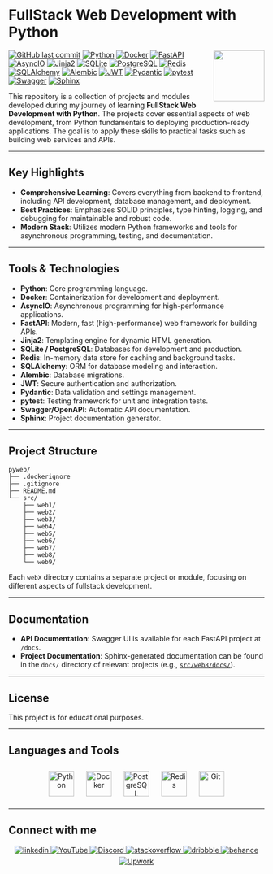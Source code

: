 # FullStack Web Development with Python

<img align="right" src="https://media.giphy.com/media/du3J3cXyzhj75IOgvA/giphy.gif" width="100"/>

[![GitHub last commit](https://img.shields.io/github/last-commit/Alexandrbig1/py-web)](https://github.com/Alexandrbig1/py-web/commits/main)
[![Python](https://img.shields.io/badge/Python-3.11-blue.svg)](https://www.python.org/)
[![Docker](https://img.shields.io/badge/Docker-2496ED?logo=docker&logoColor=white)](https://www.docker.com/)
[![FastAPI](https://img.shields.io/badge/FastAPI-005571?logo=fastapi)](https://fastapi.tiangolo.com/)
[![AsyncIO](https://img.shields.io/badge/AsyncIO-3776AB?logo=python&logoColor=white)](https://docs.python.org/3/library/asyncio.html)
[![Jinja2](https://img.shields.io/badge/Jinja2-B41717?logo=jinja&logoColor=white)](https://jinja.palletsprojects.com/)
[![SQLite](https://img.shields.io/badge/SQLite-003B57?logo=sqlite&logoColor=white)](https://www.sqlite.org/)
[![PostgreSQL](https://img.shields.io/badge/PostgreSQL-4169E1?logo=postgresql&logoColor=white)](https://www.postgresql.org/)
[![Redis](https://img.shields.io/badge/Redis-DC382D?logo=redis&logoColor=white)](https://redis.io/)
[![SQLAlchemy](https://img.shields.io/badge/SQLAlchemy-8B0000?logo=sqlalchemy&logoColor=white)](https://www.sqlalchemy.org/)
[![Alembic](https://img.shields.io/badge/Alembic-4B8BBE?logo=python&logoColor=white)](https://alembic.sqlalchemy.org/)
[![JWT](https://img.shields.io/badge/JWT-000000?logo=jsonwebtokens&logoColor=white)](https://jwt.io/)
[![Pydantic](https://img.shields.io/badge/Pydantic-0FA36B?logo=pydantic&logoColor=white)](https://docs.pydantic.dev/)
[![pytest](https://img.shields.io/badge/pytest-0A9EDC?logo=pytest&logoColor=white)](https://docs.pytest.org/)
[![Swagger](https://img.shields.io/badge/Swagger-85EA2D?logo=swagger&logoColor=black)](https://swagger.io/)
[![Sphinx](https://img.shields.io/badge/Sphinx-3B4D97?logo=sphinx&logoColor=white)](https://www.sphinx-doc.org/)

This repository is a collection of projects and modules developed during my journey of learning **FullStack Web Development with Python**. The projects cover essential aspects of web development, from Python fundamentals to deploying production-ready applications. The goal is to apply these skills to practical tasks such as building web services and APIs.

---

## Key Highlights

- **Comprehensive Learning**: Covers everything from backend to frontend, including API development, database management, and deployment.
- **Best Practices**: Emphasizes SOLID principles, type hinting, logging, and debugging for maintainable and robust code.
- **Modern Stack**: Utilizes modern Python frameworks and tools for asynchronous programming, testing, and documentation.

---

## Tools & Technologies

- **Python**: Core programming language.
- **Docker**: Containerization for development and deployment.
- **AsyncIO**: Asynchronous programming for high-performance applications.
- **FastAPI**: Modern, fast (high-performance) web framework for building APIs.
- **Jinja2**: Templating engine for dynamic HTML generation.
- **SQLite / PostgreSQL**: Databases for development and production.
- **Redis**: In-memory data store for caching and background tasks.
- **SQLAlchemy**: ORM for database modeling and interaction.
- **Alembic**: Database migrations.
- **JWT**: Secure authentication and authorization.
- **Pydantic**: Data validation and settings management.
- **pytest**: Testing framework for unit and integration tests.
- **Swagger/OpenAPI**: Automatic API documentation.
- **Sphinx**: Project documentation generator.

---

## Project Structure

```plaintext
pyweb/
├── .dockerignore
├── .gitignore
├── README.md
└── src/
    ├── web1/
    ├── web2/
    ├── web3/
    ├── web4/
    ├── web5/
    ├── web6/
    ├── web7/
    ├── web8/
    └── web9/
```

Each `webX` directory contains a separate project or module, focusing on different aspects of fullstack development.

---

## Documentation

- **API Documentation**: Swagger UI is available for each FastAPI project at `/docs`.
- **Project Documentation**: Sphinx-generated documentation can be found in the `docs/` directory of relevant projects (e.g., [`src/web8/docs/`](src/web8/docs/)).

---

## License

This project is for educational purposes.

---

## Languages and Tools

<div align="center">  
<a href="https://www.python.org/" target="_blank"><img style="margin: 10px" src="https://profilinator.rishav.dev/skills-assets/python-original.svg" alt="Python" height="50" /></a>
<a href="https://www.docker.com/" target="_blank"><img style="margin: 10px" src="https://profilinator.rishav.dev/skills-assets/docker-original-wordmark.svg" alt="Docker" height="50" /></a>
<a href="https://www.postgresql.org/" target="_blank"><img style="margin: 10px" src="https://profilinator.rishav.dev/skills-assets/postgresql-original-wordmark.svg" alt="PostgreSQL" height="50" /></a>
<a href="https://redis.io/" target="_blank"><img style="margin: 10px" src="https://profilinator.rishav.dev/skills-assets/redis-original-wordmark.svg" alt="Redis" height="50" /></a>  
<a href="https://github.com/" target="_blank"><img style="margin: 10px" src="https://profilinator.rishav.dev/skills-assets/git-scm-icon.svg" alt="Git" height="50" /></a>  
</div>

---

## Connect with me

<div align="center">
<a href="https://linkedin.com/in/alex-smagin29" target="_blank">
<img src=https://img.shields.io/badge/linkedin-%231E77B5.svg?&style=for-the-badge&logo=linkedin&logoColor=white alt=linkedin style="margin-bottom: 5px;" />
</a>
<a href="https://www.youtube.com/@AlexSmaginDev" target="_blank">
<img src="https://img.shields.io/badge/youtube-%23FF0000.svg?&style=for-the-badge&logo=youtube&logoColor=white" alt="YouTube" style="margin-bottom: 5px;" />
</a>
<a href="https://discord.gg/t6MGsCqdFX" target="_blank">
<img src="https://img.shields.io/badge/discord-%237289DA.svg?&style=for-the-badge&logo=discord&logoColor=white" alt="Discord" style="margin-bottom: 5px;" />
</a>
<a href="https://stackoverflow.com/users/22484161/alex-smagin" target="_blank">
<img src=https://img.shields.io/badge/stackoverflow-%23F28032.svg?&style=for-the-badge&logo=stackoverflow&logoColor=white alt=stackoverflow style="margin-bottom: 5px;" />
</a>
<a href="https://dribbble.com/Alexandrbig1" target="_blank">
<img src=https://img.shields.io/badge/dribbble-%23E45285.svg?&style=for-the-badge&logo=dribbble&logoColor=white alt=dribbble style="margin-bottom: 5px;" />
</a>
<a href="https://www.behance.net/a1126" target="_blank">
<img src=https://img.shields.io/badge/behance-%23191919.svg?&style=for-the-badge&logo=behance&logoColor=white alt=behance style="margin-bottom: 5px;" />
</a>
<a href="https://www.upwork.com/freelancers/~0117da9f9f588056d2" target="_blank">
<img src="https://img.shields.io/badge/upwork-%230077B5.svg?&style=for-the-badge&logo=upwork&logoColor=white&color=%23167B02" alt="Upwork" style="margin-bottom: 5px;" />
</a>
</div>
